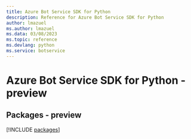 ```yaml
---
title: Azure Bot Service SDK for Python
description: Reference for Azure Bot Service SDK for Python
author: lmazuel
ms.author: lmazuel
ms.data: 03/08/2023
ms.topic: reference
ms.devlang: python
ms.service: botservice
---
```

# Azure Bot Service SDK for Python - preview
## Packages - preview
[!INCLUDE [packages](bot-service-index.md)]